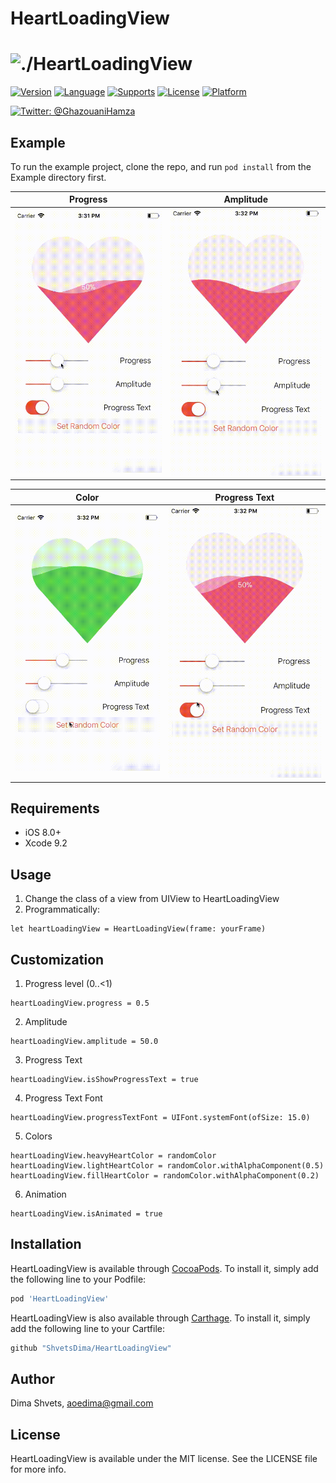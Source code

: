 # HeartLoadingView

# ![./HeartLoadingView](https://github.com/ShvetsDima/HeartLoadingView/blob/master/Assets/theme.png)
[![Version](https://img.shields.io/cocoapods/v/HeartLoadingView.svg?style=flat)](http://cocoapods.org/pods/HeartLoadingView)
[![Language](https://img.shields.io/badge/language-Swift-orange.svg?style=flat)]()
[![Supports](https://img.shields.io/badge/supports-CocoaPods%20%7C%20Carthage-green.svg?style=flat)]()
[![License](https://img.shields.io/cocoapods/l/HeartLoadingView.svg?style=flat)](http://cocoapods.org/pods/HeartLoadingView)
[![Platform](https://img.shields.io/cocoapods/p/HeartLoadingView.svg?style=flat)](http://cocoapods.org/pods/HeartLoadingView)
<br />

[![Twitter: @GhazouaniHamza](https://img.shields.io/badge/contact-@Bear_Tooth-blue.svg?style=flat)](https://twitter.com/Bear_Tooth)

## Example

To run the example project, clone the repo, and run `pod install` from the Example directory first.

Progress                   |  Amplitude
:-------------------------:|:-------------------------:
![](/Assets/Progress.gif)  |  ![](/Assets/amplitude.gif)

Color                      |  Progress Text
:-------------------------:|:-------------------------:
![](/Assets/Color.gif)  |  ![](/Assets/ProgressText.gif)

## Requirements
- iOS 8.0+
- Xcode 9.2

## Usage

1. Change the class of a view from UIView to HeartLoadingView
2. Programmatically:

```
let heartLoadingView = HeartLoadingView(frame: yourFrame)

```

## Customization

1. Progress level (0..<1)

```
heartLoadingView.progress = 0.5

```

2. Amplitude

```
heartLoadingView.amplitude = 50.0

```

3. Progress Text

```
heartLoadingView.isShowProgressText = true

```

4. Progress Text Font

```
heartLoadingView.progressTextFont = UIFont.systemFont(ofSize: 15.0)

```

5. Colors

```
heartLoadingView.heavyHeartColor = randomColor
heartLoadingView.lightHeartColor = randomColor.withAlphaComponent(0.5)
heartLoadingView.fillHeartColor = randomColor.withAlphaComponent(0.2)

```

6. Animation

```
heartLoadingView.isAnimated = true

```

## Installation

HeartLoadingView is available through [CocoaPods](http://cocoapods.org). To install
it, simply add the following line to your Podfile:

```ruby
pod 'HeartLoadingView'
```

HeartLoadingView is also available through [Carthage](https://github.com/Carthage/Carthage). To install
it, simply add the following line to your Cartfile:


``` ruby
github "ShvetsDima/HeartLoadingView"
```

## Author

Dima Shvets, aoedima@gmail.com

## License

HeartLoadingView is available under the MIT license. See the LICENSE file for more info.
